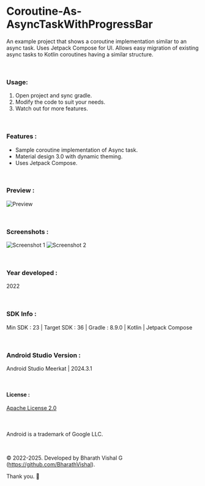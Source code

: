 # Coroutine-As-AsyncTaskWithProgressBar
An example project that shows a coroutine implementation similar to an async task. Uses Jetpack Compose for UI. Allows easy migration of existing async tasks to Kotlin coroutines having a similar structure.


&nbsp;
### Usage:
1. Open project and sync gradle.
2. Modify the code to suit your needs.
3. Watch out for more features.

&nbsp;
### Features :
- Sample coroutine implementation of Async task.
- Material design 3.0 with dynamic theming.
- Uses Jetpack Compose.


&nbsp;
### Preview : 
![Preview](https://github.com/BharathVishal/Coroutine-As-AsyncTask/blob/main/Preview/PreviewGif.gif)


&nbsp;
### Screenshots : 
![Screenshot 1](https://github.com/BharathVishal/Coroutine-As-AsyncTask/blob/main/Screenshots/1.png?s=15)
![Screenshot 2](https://github.com/BharathVishal/Coroutine-As-AsyncTask/blob/main/Screenshots/2.png?s=15)



&nbsp;
### Year developed : 
2022


&nbsp;

### SDK Info : 
Min SDK : 23  | Target SDK : 36 | Gradle : 8.9.0  | Kotlin | Jetpack Compose

&nbsp;


### Android Studio Version : 
Android Studio Meerkat | 2024.3.1


&nbsp;

#### License : 
[Apache License 2.0](https://github.com/BharathVishal/Coroutine-As-AsyncTask/blob/main/LICENSE)
&nbsp;

&nbsp;
####
Android is a trademark of Google LLC. 

&nbsp;
&nbsp;


© 2022-2025. Developed by Bharath Vishal G (https://github.com/BharathVishal).

Thank you. :slightly_smiling_face:

